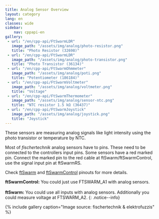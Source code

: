 ```yaml
---
title: Analog Sensor Overview
layout: category
lang: en
classes: wide
sidebar:
    nav: cppapi-en
gallery:
 - url: "/en/cpp-api/FtSwarmLDR"
   image_path: "/assets/img/analog/photo-resistor.png"
   title: "Photo Resistor (32698)"
 - url: "/en/cpp-api/FtSwarmLDR"
   image_path: "/assets/img/analog/photo-transistor.png"
   title: "Photo Transistor (36134)"
 - url: "/en/cpp-api/FtSwarmOhmmeter"
   image_path: "/assets/img/analog/poti.png"
   title: "Potentiometer (186184)"
 - url: "/en/cpp-api/FtSwarmVoltmeter"
   image_path: "/assets/img/analog/voltmeter.png"
   title: "Voltage"
 - url: "/en/cpp-api/FtSwarmThermometer"
   image_path: "/assets/img/analog/sensor-ntc.png"
   title: "NTC resistor 1.5 kΩ (36437)"
 - url: "/en/cpp-api/FtSwarmJoystick"
   image_path: "/assets/img/analog/joystick.png"
   title: "Joystick"
---
```


These sensors are measuring analog signals like light intensity using the photo transistor or temperature by NTC.

Most of *fischertechnik* analog sensors have to pins. These need to be connected to the controllers input pins. Some sensors have a red marked pin. Connect the marked pin to the red cable at ftSwarm/ftSwarmControl, use the signal input pin at ftSwarmRS.

Check [ftSwarm](/en/gettingstarted/1stftSwarm) and [ftSwarmControl](/en/gettingstarted/1stftSwarmControl) pinouts for more details.

**ftSwarmControl:** You could just use FTSWARM_A1 with analog sensors.<br><br>
**ftSwarm:** You could use all inputs with analog sensors. Additionally you could measure voltage at FTSWARM_A2. 
{: .notice--info}

{% include gallery caption="Image source: fischertechnik & elektrofuzzis" %}




